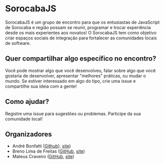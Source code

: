 # SorocabaJS

SorocabaJS é um grupo de encontro para que os entusiastas de JavaScript de Sorocaba e região possam se reunir, programar e trocar experiência desde os mais experientes aos novatos! O SorocabaJS tem como objetivo criar espaços sociais de integração para fortalecer as comunidades locais de software.

## Quer compartilhar algo específico no encontro?

Você pode mostrar algo que você desenvolveu, falar sobre algo que você gostaria de desenvolver, apresentar "melhores" práticas, ou mudar o mundo. Se estiver interessado em algo do tipo, crie uma issue e compartilhe sua ideia com a gente!

## Como ajudar?

Registre uma issue para sugestões ou problemas. Participe da sua comunidade local!

## Organizadores

- André Bonfatti ([Github](https://github.com/andrebnf)), [site](http://andrebnf.com))
- Breno Lima de Freitas ([GitHub](https://github.com/brenolf), [site](https://breno.io))
- Mateus Craveiro ([GitHub](https://github.com/mccraveiro), [site](http://mccraveiro.github.io))
